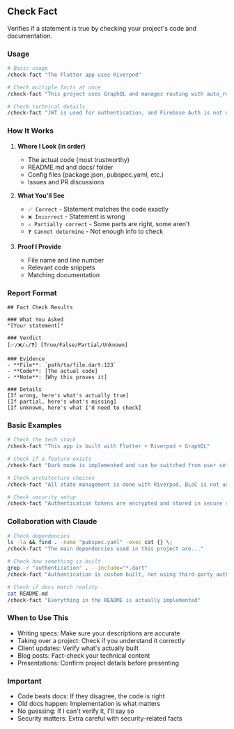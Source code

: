 ## Check Fact

Verifies if a statement is true by checking your project's code and documentation.

### Usage

```bash
# Basic usage
/check-fact "The Flutter app uses Riverpod"

# Check multiple facts at once
/check-fact "This project uses GraphQL and manages routing with auto_route"

# Check technical details
/check-fact "JWT is used for authentication, and Firebase Auth is not used"
```

### How It Works

1. **Where I Look (in order)**
   - The actual code (most trustworthy)
   - README.md and docs/ folder
   - Config files (package.json, pubspec.yaml, etc.)
   - Issues and PR discussions

2. **What You'll See**
   - `✅ Correct` - Statement matches the code exactly
   - `❌ Incorrect` - Statement is wrong
   - `⚠️ Partially correct` - Some parts are right, some aren't
   - `❓ Cannot determine` - Not enough info to check

3. **Proof I Provide**
   - File name and line number
   - Relevant code snippets
   - Matching documentation

### Report Format

```text
## Fact Check Results

### What You Asked
"[Your statement]"

### Verdict
[✅/❌/⚠️/❓] [True/False/Partial/Unknown]

### Evidence
- **File**: `path/to/file.dart:123`
- **Code**: [The actual code]
- **Note**: [Why this proves it]

### Details
[If wrong, here's what's actually true]
[If partial, here's what's missing]
[If unknown, here's what I'd need to check]
```

### Basic Examples

```bash
# Check the tech stack
/check-fact "This app is built with Flutter + Riverpod + GraphQL"

# Check if a feature exists
/check-fact "Dark mode is implemented and can be switched from user settings"

# Check architecture choices
/check-fact "All state management is done with Riverpod, BLoC is not used"

# Check security setup
/check-fact "Authentication tokens are encrypted and stored in secure storage"
```

### Collaboration with Claude

```bash
# Check dependencies
ls -la && find . -name "pubspec.yaml" -exec cat {} \;
/check-fact "The main dependencies used in this project are..."

# Check how something is built
grep -r "authentication" . --include="*.dart"
/check-fact "Authentication is custom built, not using third-party auth"

# Check if docs match reality
cat README.md
/check-fact "Everything in the README is actually implemented"
```

### When to Use This

- Writing specs: Make sure your descriptions are accurate
- Taking over a project: Check if you understand it correctly
- Client updates: Verify what's actually built
- Blog posts: Fact-check your technical content
- Presentations: Confirm project details before presenting

### Important

- Code beats docs: If they disagree, the code is right
- Old docs happen: Implementation is what matters
- No guessing: If I can't verify it, I'll say so
- Security matters: Extra careful with security-related facts
